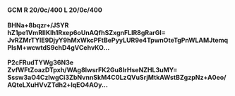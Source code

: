 #### GCM R 20/0c/400 L 20/0c/400
**BHNa+8bqzr+/JSYR**<br/>**hZ1pe1VmRIIKlh1Rxep6oUnAQfhSZxgnFLlR8gRarGI=**<br/>**JvRZMrTYlE9DjyY9hMxWkcPFtBePyyLUR9e4TpwnOteTgPnWLAMJtemqPlsM+wcwtdS9chD4gVCehvKO...**<br/><br/>
**P2cFRudTYWg36N3e**<br/>**ZvfWFtZoazDTpxh/WAg8lwsrFK2Gu8IrHseNZHL3uMY=**<br/>**Sssw3aO4CzlwgCi3ZbNvnnSkM4C0LzQVuSrjMtkAWstBZgzpNz+A0eo/AQteLXuHVvZTdh2+lqEO4AOy...**